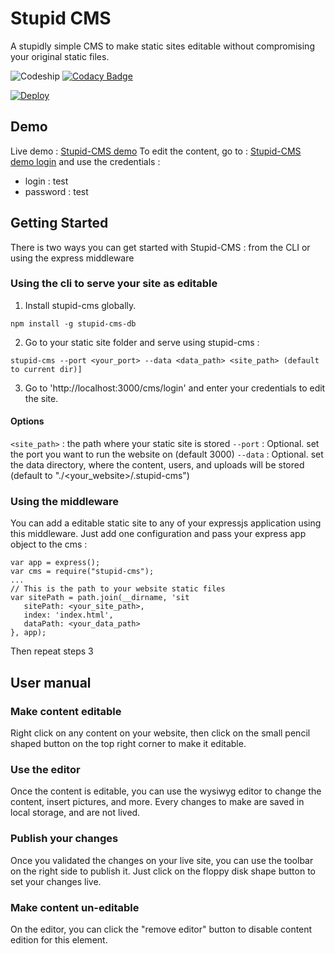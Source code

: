 # Stupid CMS
A stupidly simple CMS to make static sites editable without compromising your original static files.


![Codeship](https://codeship.com/projects/77c806e0-42bd-0134-297e-6295fca7620e/status?branch=master "Codeship")
[![Codacy Badge](https://api.codacy.com/project/badge/Grade/b5a95265fda942e6be4e5ec1ea94a044)](https://www.codacy.com/app/guillaume-jacquart/stupid-cms-db?utm_source=github.com&amp;utm_medium=referral&amp;utm_content=guillaumejacquart/stupid-cms-db&amp;utm_campaign=Badge_Grade)

[![Deploy](https://www.herokucdn.com/deploy/button.svg)](https://heroku.com/deploy)



## Demo
Live demo : [Stupid-CMS demo](https://stupid-cms.herokuapp.com/)
To edit the content, go to : [Stupid-CMS demo login](https://stupid-cms.herokuapp.com/cms/login) and use the credentials :
* login : test
* password : test

## Getting Started
There is two ways you can get started with Stupid-CMS : from the CLI or using the express middleware

### Using the cli to serve your site as editable
1) Install stupid-cms globally. 

```
npm install -g stupid-cms-db
```

2) Go to your static site folder and serve using stupid-cms : 

```
stupid-cms --port <your_port> --data <data_path> <site_path> (default to current dir)]
```

3) Go to 'http://localhost:3000/cms/login' and enter your credentials to edit the site.

#### Options
```<site_path>``` : the path where your static site is stored
```--port``` : Optional. set the port you want to run the website on (default 3000)
```--data``` : Optional. set the data directory, where the content, users, and uploads will be stored (default to "./<your_website>/.stupid-cms")

### Using the middleware
You can add a editable static site to any of your expressjs application using this middleware. Just add one configuration and pass your express app object to the cms :
 ```
var app = express();
var cms = require("stupid-cms");
...
// This is the path to your website static files
var sitePath = path.join(__dirname, 'sit
	sitePath: <your_site_path>,
	index: 'index.html',
	dataPath: <your_data_path>
}, app);
```

Then repeat steps 3

## User manual
### Make content editable
Right click on any content on your website, then click on the small pencil shaped button on the top right corner to make it editable.

### Use the editor
Once the content is editable, you can use the wysiwyg editor to change the content, insert pictures, and more.
Every changes to make are saved in local storage, and are not lived.

### Publish your changes
Once you validated the changes on your live site, you can use the toolbar on the right side to publish it. Just click on the floppy disk shape button to set your changes live.

### Make content un-editable
On the editor, you can click the "remove editor" button to disable content edition for this element.
